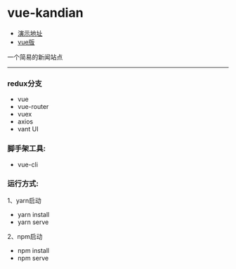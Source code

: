 # vue-kandian 

* [演示地址](http://yinhengli.com)
* [vue版](https://github.com/yhlben/react-kandian)

一个简易的新闻站点

---

### redux分支
- vue
- vue-router
- vuex
- axios
- vant UI

### 脚手架工具:
- vue-cli

### 运行方式:
1、yarn启动

- yarn install
- yarn serve  

2、npm启动

- npm install
- npm serve
  
